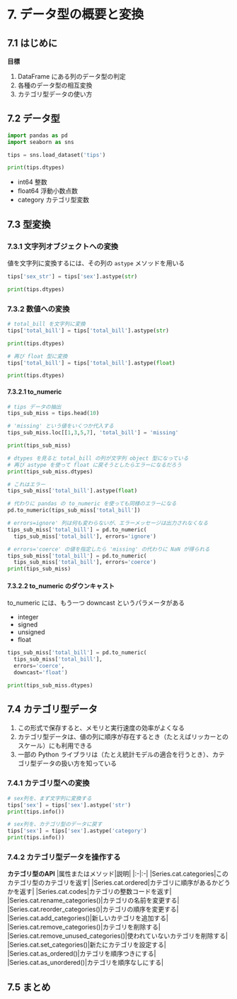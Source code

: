 # 7. データ型の概要と変換
## 7.1 はじめに
**目標**
1. DataFrame にある列のデータ型の判定
2. 各種のデータ型の相互変換
3. カテゴリ型データの使い方

## 7.2 データ型

```python
import pandas as pd
import seaborn as sns

tips = sns.load_dataset('tips')

print(tips.dtypes)
```

- int64 整数
- float64 浮動小数点数
- category カテゴリ型変数

## 7.3 型変換
### 7.3.1 文字列オブジェクトへの変換
値を文字列に変換するには、その列の `astype` メソッドを用いる

```python
tips['sex_str'] = tips['sex'].astype(str)

print(tips.dtypes)
```

### 7.3.2 数値への変換

```python
# total_bill を文字列に変換
tips['total_bill'] = tips['total_bill'].astype(str)

print(tips.dtypes)

# 再び float 型に変換
tips['total_bill'] = tips['total_bill'].astype(float)

print(tips.dtypes)
```

#### 7.3.2.1 to_numeric

```python
# tips データの抽出
tips_sub_miss = tips.head(10)

# 'missing' という値をいくつか代入する
tips_sub_miss.loc[[1,3,5,7], 'total_bill'] = 'missing'

print(tips_sub_miss)

# dtypes を見ると total_bill の列が文字列 object 型になっている
# 再び astype を使って float に戻そうとしたらエラーになるだろう
print(tips_sub_miss.dtypes)

# これはエラー
tips_sub_miss['total_bill'].astype(float)

# 代わりに pandas の to_numeric を使っても同様のエラーになる
pd.to_numeric(tips_sub_miss['total_bill'])

# errors=ignore' 列は何も変わらないが、エラーメッセージは出力されなくなる
tips_sub_miss['total_bill'] = pd.to_numeric(
  tips_sub_miss['total_bill'], errors='ignore')

# errors='coerce' の値を指定したら 'missing' の代わりに NaN が得られる
tips_sub_miss['total_bill'] = pd.to_numeric(
  tips_sub_miss['total_bill'], errors='coerce')
print(tips_sub_miss)
```

#### 7.3.2.2 to_numeric のダウンキャスト
to_numeric には、もう一つ downcast というパラメータがある
- integer
- signed
- unsigned
- float

```python
tips_sub_miss['total_bill'] = pd.to_numeric(
  tips_sub_miss['total_bill'],
  errors='coerce',
  downcast='float')

print(tips_sub_miss.dtypes)
```

## 7.4 カテゴリ型データ
1. この形式で保存すると、メモリと実行速度の効率がよくなる
2. カテゴリ型データは、値の列に順序が存在するとき（たとえばリッカーとのスケール）にも利用できる
3. 一部の Python ライブラリは（たとえ統計モデルの適合を行うとき）、カテゴリ型データの扱い方を知っている

### 7.4.1 カテゴリ型への変換
```python
# sex列を、まず文字列に変換する
tips['sex'] = tips['sex'].astype('str')
print(tips.info())

# sex列を、カテゴリ型のデータに戻す
tips['sex'] = tips['sex'].astype('category')
print(tips.info())
```

### 7.4.2 カテゴリ型データを操作する

**カテゴリ型のAPI**
|属性またはメソッド|説明|
|:-|:-|
|Series.cat.categories|このカテゴリ型のカテゴリを返す|
|Series.cat.ordered|カテゴリに順序があるかどうかを返す|
|Series.cat.codes|カテゴリの整数コードを返す|
|Series.cat.rename_categories()|カテゴリの名前を変更する|
|Series.cat.reorder_categories()|カテゴリの順序を変更する|
|Series.cat.add_categories()|新しいカテゴリを追加する|
|Series.cat.remove_categories()|カテゴリを削除する|
|Series.cat.remove_unused_categories()|使われていないカテゴリを削除する|
|Series.cat.set_categories()|新たにカテゴリを設定する|
|Series.cat.as_ordered()|カテゴリを順序つきにする|
|Series.cat.as_unordered()|カテゴリを順序なしにする|

## 7.5 まとめ
